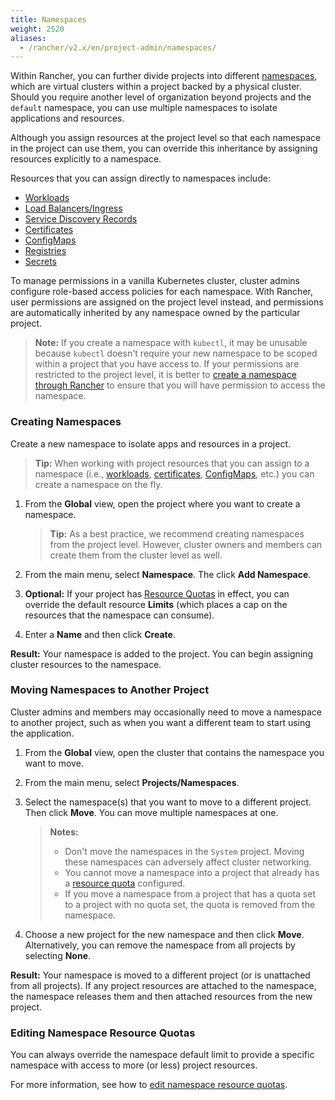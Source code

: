 ```yaml
---
title: Namespaces
weight: 2520
aliases:
  - /rancher/v2.x/en/project-admin/namespaces/
---
```


Within Rancher, you can further divide projects into different [namespaces](https://kubernetes.io/docs/concepts/overview/working-with-objects/namespaces/), which are virtual clusters within a project backed by a physical cluster. Should you require another level of organization beyond projects and the `default` namespace, you can use multiple namespaces to isolate applications and resources.

Although you assign resources at the project level so that each namespace in the project can use them, you can override this inheritance by assigning resources explicitly to a namespace.

Resources that you can assign directly to namespaces include:

- [Workloads](../../../pages-for-subheaders/workloads-and-pods.md)
- [Load Balancers/Ingress](../../../pages-for-subheaders/load-balancer-and-ingress-controller.md)
- [Service Discovery Records](../../new-user-guides/kubernetes-resources-setup/create-services.md)
- [Certificates](../../new-user-guides/kubernetes-resources-setup/encrypt-http-communication.md)
- [ConfigMaps](../../new-user-guides/kubernetes-resources-setup/configmaps.md)
- [Registries](../../new-user-guides/kubernetes-resources-setup/kubernetes-and-docker-registries.md)
- [Secrets](../../new-user-guides/kubernetes-resources-setup/secrets.md)

To manage permissions in a vanilla Kubernetes cluster, cluster admins configure role-based access policies for each namespace. With Rancher, user permissions are assigned on the project level instead, and permissions are automatically inherited by any namespace owned by the particular project.

> **Note:** If you create a namespace with `kubectl`, it may be unusable because `kubectl` doesn't require your new namespace to be scoped within a project that you have access to. If your permissions are restricted to the project level, it is better to [create a namespace through Rancher](manage-namespaces.md) to ensure that you will have permission to access the namespace.


### Creating Namespaces

Create a new namespace to isolate apps and resources in a project.

>**Tip:** When working with project resources that you can assign to a namespace (i.e., [workloads](../../new-user-guides/kubernetes-resources-setup/workloads-and-pods/deploy-workloads.md), [certificates](../../new-user-guides/kubernetes-resources-setup/encrypt-http-communication.md), [ConfigMaps](../../new-user-guides/kubernetes-resources-setup/configmaps.md), etc.) you can create a namespace on the fly.

1. From the **Global** view, open the project where you want to create a namespace.

    >**Tip:** As a best practice, we recommend creating namespaces from the project level. However, cluster owners and members can create them from the cluster level as well.

1. From the main menu, select **Namespace**. The click **Add Namespace**.

1. **Optional:** If your project has [Resource Quotas](cluster-admin/projects-and-namespaces/resource-quotas) in effect, you can override the default resource **Limits** (which places a cap on the resources that the namespace can consume).  

1. Enter a **Name** and then click **Create**.

**Result:** Your namespace is added to the project. You can begin assigning cluster resources to the namespace.

### Moving Namespaces to Another Project

Cluster admins and members may occasionally need to move a namespace to another project, such as when you want a different team to start using the application.

1. From the **Global** view, open the cluster that contains the namespace you want to move.

1. From the main menu, select **Projects/Namespaces**.

1. Select the namespace(s) that you want to move to a different project. Then click **Move**. You can move multiple namespaces at one.

    >**Notes:**
    >
    >- Don't move the namespaces in the `System` project. Moving these namespaces can adversely affect cluster networking.
    >- You cannot move a namespace into a project that already has a [resource quota](cluster-admin/projects-and-namespaces/resource-quotas/) configured.
    >- If you move a namespace from a project that has a quota set to a project with no quota set, the quota is removed from the namespace.

1. Choose a new project for the new namespace and then click **Move**. Alternatively, you can remove the namespace from all projects by selecting **None**.

**Result:** Your namespace is moved to a different project (or is unattached from all projects). If any project resources are attached to the namespace, the namespace releases them and then attached resources from the new project.

### Editing Namespace Resource Quotas

You can always override the namespace default limit to provide a specific namespace with access to more (or less) project resources.

For more information, see how to [edit namespace resource quotas](manage-project-resource-quotas/override-default-limit-in-namespaces.md).